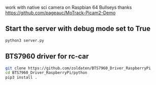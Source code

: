 
work with native sci camera on Raspbian 64 Bullseys
thanks https://github.com/pageauc/MoTrack-Picam2-Demo

## Start the server with debug mode set to True
```bash
python3 server.py
```

## BTS7960 driver for rc-car
```bash
git clone https://github.com/zoldaten/BTS7960_Driver_RaspberryPi
cd BTS7960_Driver_RaspberryPi/python
pip3 install .
```
